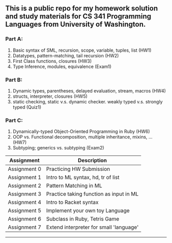 ## This is a public repo for my homework solution and study materials for CS 341 Programming Languages from University of Washington. 

### Part A:
1. Basic syntax of SML, recursion, scope, variable, tuples, list (HW1)
2. Datatypes, pattern-matching, tail recursion (HW2)
3. First Class functions, closures (HW3)
4. Type Inference, modules, equivalence (Exam1)

### Part B:
1. Dynamic types, parentheses, delayed evaluation, stream, macros (HW4)
2. structs, interpreter, closures (HW5)
3. static checking, static v.s. dynamic checker. weakly typed v.s. strongly typed (Quiz1)
   


### Part C:
1. Dynamically-typed Object-Oriented Programming in Ruby (HW6)
2. OOP vs. Functional decomposition, multiple inheritance, mixins, ... (HW7)
3. Subtyping; generics vs. subtyping (Exam2)








| **Assignment** | **Description** |
|------------|-------------|
| Assignment 0 | Practicing HW Submission |
| Assignment 1 | Intro to ML syntax, hd, tr of list |
| Assignment 2 | Pattern Matching in ML |
| Assignment 3 | Practice taking function as input in ML  |
| Assignment 4 | Intro to Racket syntax |
| Assignment 5 | Implement your own toy Language |
| Assignment 6 | Subclass in Ruby, Tetris Game |
| Assignment 7 | Extend interpreter for small 'language' |

---
